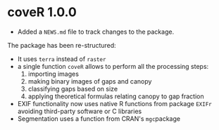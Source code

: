 # coveR 1.0.0

* Added a `NEWS.md` file to track changes to the package.

The package has been re-structured:

* It uses `terra` instead of `raster`
* a single function `coveR` allows to perform all the processing steps:
  1. importing images
  2. making binary images of gaps and canopy
  3. classifying gaps based on size
  4. applying theoretical formulas relating canopy to gap fraction
* EXIF functionality now uses native R functions from package `EXIFr` avoiding third-party software or C libraries
* Segmentation uses a function from CRAN's `mgc`package


